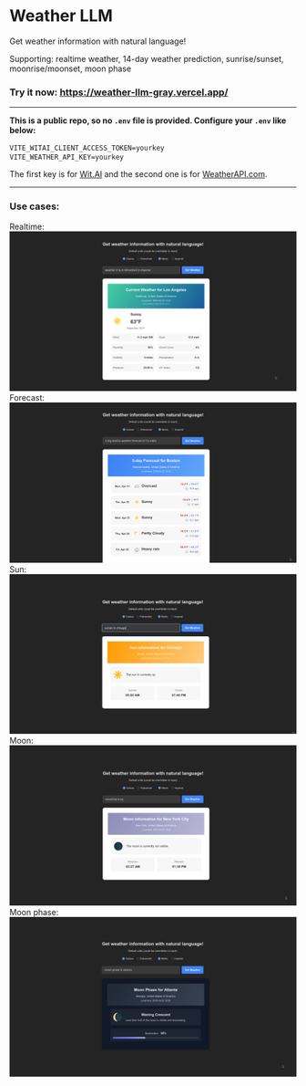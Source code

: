 # Weather LLM

Get weather information with natural language!

Supporting: realtime weather, 14-day weather prediction, sunrise/sunset, moonrise/moonset, moon phase

### Try it now: https://weather-llm-gray.vercel.app/

---

**This is a public repo, so no `.env` file is provided. Configure your `.env` like below:**
```
VITE_WITAI_CLIENT_ACCESS_TOKEN=yourkey
VITE_WEATHER_API_KEY=yourkey
```
The first key is for [Wit.AI](wit.ai) and the second one is for [WeatherAPI.com](weatherapi.com).

---

### Use cases:
Realtime:
![Realtime example](/images/realtime_example.png)
Forecast:
![Realtime example](/images/forecast_example.png)
Sun:
![Realtime example](/images/sun_example.png)
Moon:
![Realtime example](/images/moon_example.png)
Moon phase:
![Realtime example](/images/moon_phase_example.png)

